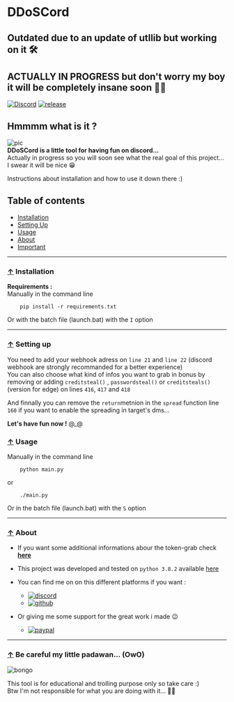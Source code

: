 # DDoSCord

## Outdated due to an update of utllib but working on it 🛠

## **ACTUALLY IN PROGRESS** but don't worry my boy it will be completely insane soon 🐱‍👤
[![Discord](https://img.shields.io/badge/Discord-join-blue?style=flat&logo=discord)]()
[![release](https://img.shields.io/badge/Release-v2.3-blueviolet)](https://github.com/sirthirrygolooo/DDosCord/releases/latest)  

## Hmmmm what is it ?
![pic](https://external-content.duckduckgo.com/iu/?u=http%3A%2F%2Fdiscordapp.com%2Fassets%2F4ff060e44afc171e9622fbe589c2c09e.png&f=1&nofb=1)  
__DDoSCord is a little tool for having fun on discord...__   
Actually in progress so you will soon see what the real goal of this project... I swear it will be nice 😁

Instructions about installation and how to use it down there :)

## Table of contents
  - [Installation](#-installation)
  - [Setting Up](#-setting-up)
  - [Usage](#-usage)
  - [About](#-about)
  - [Important](#-Be-careful-my-little-padawan-owo)

***

### [↑](#table-of-contents) Installation 

__Requirements :__  
Manually in the command line 

        pip install -r requirements.txt

Or with the batch file (launch.bat) with the `I` option  

***
### [↑](#table-of-contents) Setting up
You need to add your webhook adress on `line 21` and `line 22` (discord webhook are strongly recommanded for a better experience)  
You can also choose what kind of infos you want to grab in bonus by removing or adding `creditsteal()` , `passwordsteal()` or `creditsteals()`(version for edge) on lines `416`, `417` and `418`

And finnally you can remove the `return`metnion in the `spread` function line `160` if you want to enable the spreading in target's dms...

**Let's have fun now !** @_@

### [↑](#table-of-contents) Usage
Manually in the command line 

        python main.py

or

        ./main.py

Or in the batch file (launch.bat) with the `S` option  
***

### [↑](#table-of-contents) About

+ If you want some additional informations abour the token-grab check **[here](./TG-README.md)**

+ This project was developed and tested on `python 3.8.2` available [here](https://www.python.org/downloads/release/python-382/)  
+ You can find me on on this different platforms if you want :  
  + [![discord](https://img.shields.io/badge/My%20discord-%40__%40-blue?style=flat&logo=discord)](https://dsc.bio/sirthirrygolooo)
  + [![github](https://img.shields.io/badge/My%20github-%3C%2F%3E-lightgrey?style=flat&logo=github)](https://github.com/sirthirrygolooo)
+ Or giving me some support for the great work i made 😉
  + [![paypal](https://img.shields.io/badge/Paypal-%3C3-blue?style=flat&logo=paypal)](https://paypal.me/dlamoulaaaa)

***
### [↑](#table-of-contents) Be careful my little padawan... (OwO) 

![bongo](https://external-content.duckduckgo.com/iu/?u=https%3A%2F%2Forig00.deviantart.net%2F7415%2Ff%2F2018%2F281%2F5%2Fe%2Fmeeko___novakyr___bongo_cat_meme_by_bashfulbasil-dcoxryh.gif&f=1&nofb=1)

This tool is for educational and trolling purpose only so take care :)  
Btw I'm not responsible for what you are doing with it... 🐱‍👤
